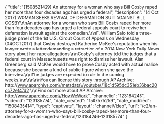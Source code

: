 {
    "title": "[1508521429] An attorney for a woman who says Bill Cosby raped her more than four decades ago has urged a federal",
    "description": "(4 Oct 2017) WOMAN SEEKS REVIVAL OF DEFAMATION SUIT AGAINST BILL COSBY\r\nAn attorney for a woman who says Bill Cosby raped her more than four decades ago has urged a federal appeals court to revive her defamation lawsuit against the comedian.\r\nF. William Salo told a three-judge panel of the 1st U.S. Circuit Court of Appeals on Wednesday (04OCT2017) that Cosby destroyed Katherine McKee's reputation when his lawyer wrote a letter demanding a retraction of a 2014 New York Daily News story about her rape allegations.\r\nCosby's attorney told the judges that a federal court in Massachusetts was right to dismiss her lawsuit. Alan Greenberg said McKee would have to prove Cosby acted with actual malice because she became a kind of public figure when she gave the interview.\r\nThe judges are expected to rule in the coming weeks.\r\n\r\n\r\nYou can license this story through AP Archive: http:\/\/www.aparchive.com\/metadata\/youtube\/18c1d595dc351eb36bac20cc72ef47d2 \r\nFind out more about AP Archive: http:\/\/www.aparchive.com\/HowWeWork",
    "channelid": "123184246",
    "videoid": "123185774",
    "date_created": "1507575259",
    "date_modified": "1508436414",
    "type": "captivate",
    "layout": "channelVideo",
    "url": "\/c2\/an-attorney-for-a-woman-who-says-bill-cosby-raped-her-more-than-four-decades-ago-has-urged-a-federal\/123184246-123185774"
}
